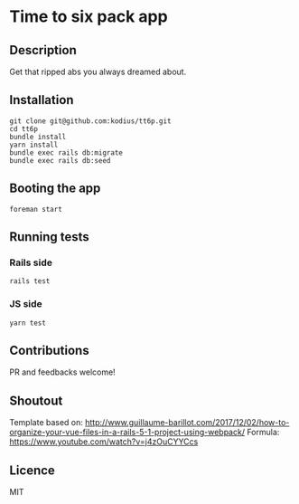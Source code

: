 # Time to six pack app

## Description

Get that ripped abs you always dreamed about.

## Installation

```
git clone git@github.com:kodius/tt6p.git
cd tt6p
bundle install
yarn install
bundle exec rails db:migrate
bundle exec rails db:seed
```

## Booting the app

```
foreman start
```

## Running tests

### Rails side

```
rails test
```

### JS side

```
yarn test
```

## Contributions

PR and feedbacks welcome!

## Shoutout

Template based on: http://www.guillaume-barillot.com/2017/12/02/how-to-organize-your-vue-files-in-a-rails-5-1-project-using-webpack/
Formula: https://www.youtube.com/watch?v=j4zOuCYYCcs

## Licence

MIT
